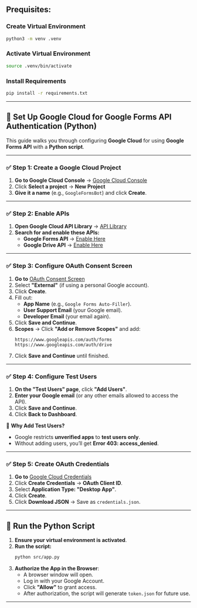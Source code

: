 
## Prequisites:

### **Create Virtual Environment**

```sh
python3 -m venv .venv
```

### **Activate Virtual Environment**

```sh
source .venv/bin/activate
```

### **Install Requirements**

```sh
pip install -r requirements.txt
```

--- 

## **🚀 Set Up Google Cloud for Google Forms API Authentication (Python)**
This guide walks you through configuring **Google Cloud** for using **Google Forms API** with a **Python script**.

---

### **✅ Step 1: Create a Google Cloud Project**
1. **Go to Google Cloud Console** → [Google Cloud Console](https://console.cloud.google.com/)
2. Click **Select a project** → **New Project**
3. **Give it a name** (e.g., `GoogleFormsBot`) and click **Create**.

---

### **✅ Step 2: Enable APIs**
1. **Open Google Cloud API Library** → [API Library](https://console.cloud.google.com/apis/library)
2. **Search for and enable these APIs:**
   - **Google Forms API** → [Enable Here](https://console.cloud.google.com/apis/library/forms.googleapis.com)
   - **Google Drive API** → [Enable Here](https://console.cloud.google.com/apis/library/drive.googleapis.com)

---

### **✅ Step 3: Configure OAuth Consent Screen**
1. **Go to** [OAuth Consent Screen](https://console.cloud.google.com/apis/credentials/consent)
2. Select **"External"** (if using a personal Google account).
3. Click **Create**.
4. Fill out:
   - **App Name** (e.g., `Google Forms Auto-Filler`).
   - **User Support Email** (your Google email).
   - **Developer Email** (your email again).
5. Click **Save and Continue**.
6. **Scopes** → Click **"Add or Remove Scopes"** and add:
   ```
   https://www.googleapis.com/auth/forms
   https://www.googleapis.com/auth/drive
   ```
7. Click **Save and Continue** until finished.

---

### **✅ Step 4: Configure Test Users**

1. **On the "Test Users" page**, click **"Add Users"**.
2. **Enter your Google email** (or any other emails allowed to access the API).
3. Click **Save and Continue**.
4. Click **Back to Dashboard**.

🔹 **Why Add Test Users?**
   - Google restricts **unverified apps** to **test users only**.
   - Without adding users, you’ll get **Error 403: access_denied**.

---

### **✅ Step 5: Create OAuth Credentials**
1. **Go to** [Google Cloud Credentials](https://console.cloud.google.com/apis/credentials)
2. Click **Create Credentials** → **OAuth Client ID**.
3. Select **Application Type: "Desktop App"**.
4. Click **Create**.
5. Click **Download JSON** → Save as `credentials.json`.

---

## **🚀  Run the Python Script**

1. **Ensure your virtual environment is activated**.
2. **Run the script:**
   ```sh
   python src/app.py
   ```
3. **Authorize the App in the Browser**:
   - A browser window will open.
   - Log in with your Google Account.
   - Click **"Allow"** to grant access.
   - After authorization, the script will generate `token.json` for future use.

---

